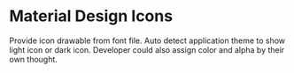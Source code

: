 # Material Design Icons

Provide icon drawable from font file. Auto detect application theme to show light icon or dark icon. Developer could also assign color and alpha by their own thought. 
